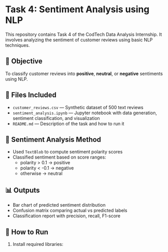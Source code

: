 # Task 4: Sentiment Analysis using NLP

This repository contains Task 4 of the CodTech Data Analysis Internship. It involves analyzing the sentiment of customer reviews using basic NLP techniques.

## 🎯 Objective
To classify customer reviews into **positive**, **neutral**, or **negative** sentiments using NLP.

## 📁 Files Included
- `customer_reviews.csv` — Synthetic dataset of 500 text reviews
- `sentiment_analysis.ipynb` — Jupyter notebook with data generation, sentiment classification, and visualization
- `README.md` — Description of the task and how to run it

## 🧪 Sentiment Analysis Method
- Used `TextBlob` to compute sentiment polarity scores
- Classified sentiment based on score ranges:
  - polarity > 0.1 → positive
  - polarity < -0.1 → negative
  - otherwise → neutral

## 📊 Outputs
- Bar chart of predicted sentiment distribution
- Confusion matrix comparing actual vs predicted labels
- Classification report with precision, recall, F1-score

## 🚀 How to Run
1. Install required libraries:
